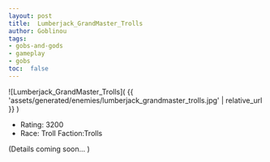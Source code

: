 ```yaml
---
layout: post
title:  Lumberjack_GrandMaster_Trolls
author: Goblinou
tags:
- gobs-and-gods
- gameplay
- gobs
toc:  false
---
```


![Lumberjack_GrandMaster_Trolls]( {{ 'assets/generated/enemies/lumberjack_grandmaster_trolls.jpg' | relative_url }} )
- Rating: 3200
- Race: Troll  Faction:Trolls

(Details coming soon... )